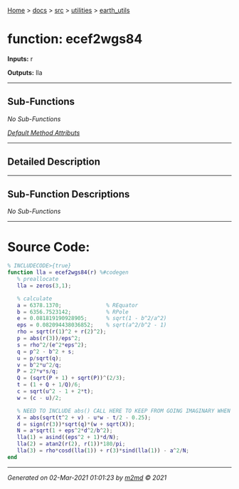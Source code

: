 [Home](../../../index.md) > [docs](../../../docs_index.md) > [src](../../src_index.md) > [utilities](../utilities_index.md) > [earth_utils](earth_utils_index.md)  

 
 # function: ecef2wgs84



**Inputs:** r

**Outputs:** lla

 ***

## Sub-Functions

*No Sub-Functions*

[*Default Method Attributs*](https://www.mathworks.com/help/matlab/matlab_oop/method-attributes.html)

 ***

## Detailed Description



 ***

## Sub-Function Descriptions

*No Sub-Functions*

 
 *** 

# Source Code:

 ```matlab 
 % INCLUDECODE>{true}
function lla = ecef2wgs84(r) %#codegen
    % preallocate
    lla = zeros(3,1);

    % calculate
    a = 6378.1370;              % REquator
    b = 6356.7523142;           % RPole
    e = 0.081819190928905;      % sqrt(1 - b^2/a^2)
    eps = 0.082094438036852;    % sqrt(a^2/b^2 - 1)
    rho = sqrt(r(1)^2 + r(2)^2);
    p = abs(r(3))/eps^2;
    s = rho^2/(e^2*eps^2);
    q = p^2 - b^2 + s;
    u = p/sqrt(q);
    v = b^2*u^2/q;
    P = 27*v*s/q;
    Q = (sqrt(P + 1) + sqrt(P))^(2/3);
    t = (1 + Q + 1/Q)/6;
    c = sqrt(u^2 - 1 + 2*t);
    w = (c - u)/2;

    % NEED TO INCLUDE abs() CALL HERE TO KEEP FROM GOING IMAGINARY WHEN r(3)~0
    X = abs(sqrt(t^2 + v) - u*w - t/2 - 0.25);
    d = sign(r(3))*sqrt(q)*(w + sqrt(X));
    N = a*sqrt(1 + eps^2*d^2/b^2);
    lla(1) = asind((eps^2 + 1)*d/N);
    lla(2) = atan2(r(2), r(1))*180/pi;
    lla(3) = rho*cosd(lla(1)) + r(3)*sind(lla(1)) - a^2/N;
end
 
 ``` 
  
 ***

*Generated on 02-Mar-2021 01:01:23 by [m2md](https://github.com/crgnam-research/m2md) © 2021*